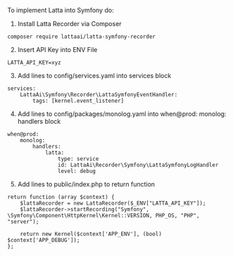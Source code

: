 To implement Latta into Symfony do:

1. Install Latta Recorder via Composer

```
composer require lattaai/latta-symfony-recorder
```

2. Insert API Key into ENV File

```
LATTA_API_KEY=xyz
```

3. Add lines to config/services.yaml into services block

```
services:
    LattaAi\Symfony\Recorder\LattaSymfonyEventHandler:
        tags: [kernel.event_listener]
```

4. Add lines to config/packages/monolog.yaml into when@prod: monolog: handlers block

```
when@prod:
    monolog:
        handlers:
            latta:
                type: service
                id: LattaAi\Recorder\Symfony\LattaSymfonyLogHandler
                level: debug
```

5. Add lines to public/index.php to return function

```
return function (array $context) {
    $lattaRecorder = new LattaRecorder($_ENV["LATTA_API_KEY"]);
    $lattaRecorder->startRecording("Symfony", \Symfony\Component\HttpKernel\Kernel::VERSION, PHP_OS, "PHP", "server");

    return new Kernel($context['APP_ENV'], (bool) $context['APP_DEBUG']);
};
```